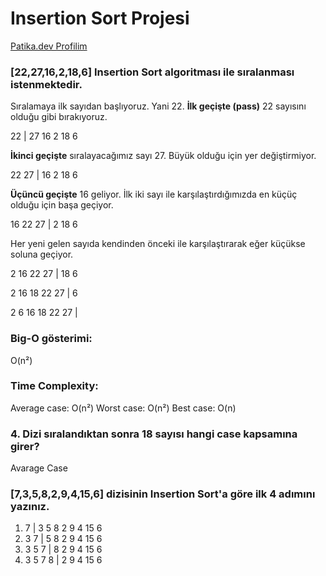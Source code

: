 # Insertion Sort Projesi
[Patika.dev Profilim](https://app.patika.dev/sonkayyum) 

### [22,27,16,2,18,6] Insertion Sort algoritması ile sıralanması istenmektedir.

Sıralamaya ilk sayıdan başlıyoruz. Yani 22.
**İlk geçişte (pass)** 22 sayısını olduğu gibi bırakıyoruz.

22 | 27 16 2 18 6

**İkinci geçişte** sıralayacağımız sayı 27. Büyük olduğu için yer değiştirmiyor.

22 27 | 16 2 18 6

**Üçüncü geçişte** 16 geliyor. İlk iki sayı ile karşılaştırdığımızda en küçüç olduğu için başa geçiyor.

16 22 27 | 2 18 6

Her yeni gelen sayıda kendinden önceki ile karşılaştırarak eğer küçükse soluna geçiyor. 

2 16 22 27 | 18 6

2 16 18 22 27 | 6

2 6 16 18 22 27 |

### Big-O gösterimi: 

O(n²)

### Time Complexity:

Average case: O(n²)
Worst case: O(n²)
Best case: O(n)

### 4. Dizi sıralandıktan sonra 18 sayısı hangi case kapsamına girer?

Avarage Case

### [7,3,5,8,2,9,4,15,6] dizisinin Insertion Sort'a göre ilk 4 adımını yazınız.

 1) 7 | 3 5 8 2 9 4 15 6
 2) 3 7 | 5 8 2 9 4 15 6
 3) 3 5 7 | 8 2 9 4 15 6
 4) 3 5 7 8 | 2 9 4 15 6
